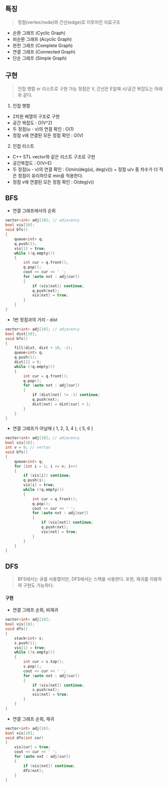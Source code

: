 ## 특징
> 정점(vertex/node)와 간선(edge)로 이루어진 자료구조
- 순환 그래프 (Cyclic Graph)
- 비순환 그래프 (Acyclic Graph)
- 완전 그래프 (Complete Graph)
- 연결 그래프 (Connected Graph)
- 단순 그래프 (Simple Graph)

## 구현
> 인접 행렬 or 리스트로 구현 가능
> 정점은 V, 간선은 E일때 시/공간 복잡도는 아래와 같다.
1. 인접 행렬
- 2차원 배열의 구조로 구현
- 공간 복잡도 : O(V^2)
- 두 정점(u - v)의 연결 확인 : O(1)
- 정점 v에 연결된 모든 정점 확인 : O(V)
 
2. 인접 리스트
- C++ STL vector와 같은 리스트 구조로 구현
- 공간복잡도 : O(V+E) 
- 두 정점(u - v)의 연결 확인 : O(min(deg(u), deg(v)))
		+ 정점 u/v 중 차수가 더 적은 정점이 유리하므로 min을 적용한다.
- 정점 v에 연결된 모든 정점 확인 : O(deg(v))

## BFS

- 연결 그래프에서의 순회
```cpp
vector<int> adj[10]; // adjacency
bool vis[10];
void bfs()
{
	queue<int> q;
	q.push(1);
	vis[1] = true;
	while (!q.empty())
	{
		int cur = q.front();
		q.pop();
		cout << cur << ' ';
		for (auto nxt : adj[cur])
		{
			if (vis[nxt]) continue;
			q.push(nxt);
			vis[nxt] = true;
		}	
	}
}
```

    
- 1번 정점과의 거리 - dist
```cpp
vector<int> adj[10]; // adjacency
bool dist[10];
void bfs()
{
	fill(dist, dist + 10, -1);
	queue<int> q;
	q.push(1);
	dist[1] = 0;
	while (!q.empty())
	{
		int cur = q.front();
		q.pop();
		for (auto nxt : adj[cur])
		{
			if (dist[nxt] != -1) continue;
			q.push(nxt);
			dist[nxt] = dist[cur] + 1;
		}
	}
}
```


- 연결 그래프가 아닐때 { 1, 2, 3, 4 }, { 5, 6 }
```cpp
vector<int> adj[10]; // adjacency
bool vis[10];
int v = 9; // vertax
void bfs()
{
	queue<int> q;
	for (int i = 1; i <= v; i++)
	{
		if (vis[i]) continue;
		q.push(i);
		vis[i] = true;
		while (!q.empty())
		{
			int cur = q.front();
			q.pop();
			cout << cur << ' ';
			for (auto nxt : adj[cur])
			{
				if (vis[nxt]) continue;
				q.push(nxt);
				vis[nxt] = true;
			}
		}
	}
}
```

## DFS
> BFS에서는 큐를 사용했지만, DFS에서는 스택을 사용한다. 또한, 재귀를 이용하여 구현도 가능하다.
#### 구현
- 연결 그래프 순회, 비재귀
```cpp
vector<int> adj[10];
bool vis[10];
void dfs()
{
	stack<int> s;
	s.push(1);
	vis[1] = true;
	while (!s.empty())
	{
		int cur = s.top();
		s.pop();
		cout << cur << ' ';
		for (auto nxt : adj[cur])
		{
			if (vis[nxt]) continue;
			s.push(nxt);
			vis[nxt] = true;
		}
	}
}
```

- 연결 그래프 순회, 재귀
```cpp
vector<int> adj[10];
bool vis[10];
void dfs(int cur)
{
	vis[cur] = true;
	cout << cur << ' ';
	for (auto nxt : adj[cur])
	{
		if (vis[nxt]) continue;
		dfs(nxt);
	}
}
```




